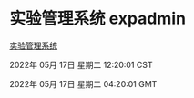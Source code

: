# 实验管理系统 expadmin
[实验管理系统](http://59.174.27.92:56808/expadmin-782313d2-e1b1-4ea7-932e-3a55e6a1a4d0/)

2022年 05月 17日 星期二 12:20:01 CST

2022年 05月 17日 星期二 04:20:01 GMT
